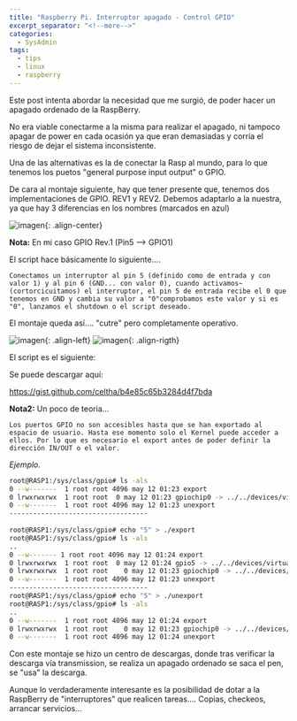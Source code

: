 ```yaml
---
title: "Raspberry Pi. Interruptor apagado - Control GPIO"
excerpt_separator: "<!--more-->"
categories:
  - SysAdmin
tags:
  - tips
  - linux
  - raspberry
---
```

Este post intenta abordar la necesidad que me surgió, de poder hacer un apagado ordenado de la RaspBerry.

No era viable conectarme a la misma para realizar el apagado, ni tampoco apagar de power en cada ocasión ya que eran demasiadas y corría el riesgo de dejar el sistema inconsistente.

Una de las alternativas es la de conectar la Rasp al mundo, para lo que tenemos los puetos "general purpose input output" o GPIO.

De cara al montaje siguiente, hay que tener presente que, tenemos dos implementaciones de GPIO. REV1 y REV2. Debemos adaptarlo a la nuestra, ya que hay 3 diferencias en los nombres (marcados en azul)

![imagen]({{'https://malambra.github.io/docs/images/rasp_gpio1_00.jpg'|absolute_url}}){: .align-center}

**Nota:** En mi caso GPIO Rev.1 (Pin5 --> GPIO1)

El script hace básicamente lo siguiente....
```
Conectamos un interruptor al pin 5 (definido como de entrada y con valor 1) y al pin 6 (GND... con valor 0), cuando activamos~(cortorcicuitamos) el interruptor, el pin 5 de entrada recibe el 0 que tenemos en GND y cambia su valor a "0"comprobamos este valor y si es "0", lanzamos el shutdown o el script deseado.
```

El montaje queda así.... "cutre" pero completamente operativo.

![imagen]({{'https://malambra.github.io/docs/images/rasp_img1.jpg'|absolute_url}}){: .align-left}
![imagen]({{'https://malambra.github.io/docs/images/rasp_img2.jpg'|absolute_url}}){: .align-rigth}


El script es el siguiente:

Se puede descargar aquí:

https://gist.github.com/celtha/b4e85c65b3284d4f7bda

**Nota2:** Un poco de teoria...
```
Los puertos GPIO no son accesibles hasta que se han exportado al espacio de usuario. Hasta ese momento solo el Kernel puede acceder a ellos. Por lo que es necesario el export antes de poder definir la dirección IN/OUT o el valor.
```
*Ejemplo.*
```bash
root@RASP1:/sys/class/gpio# ls -als                                             ..                                                    
0 --w-------  1 root root 4096 may 12 01:23 export                             
0 lrwxrwxrwx  1 root root  0 may 12 01:23 gpiochip0 -> ../../devices/virtual/gpio/gpiochip0
0 --w-------  1 root root 4096 may 12 01:23 unexport
-----------------------------------
                                                    
root@RASP1:/sys/class/gpio# echo "5" > ./export
root@RASP1:/sys/class/gpio# ls -als
..
0 --w------- 1 root root 4096 may 12 01:24 export
0 lrwxrwxrwx  1 root root  0 may 12 01:24 gpio5 -> ../../devices/virtual/gpio/gpio5
0 lrwxrwxrwx  1 root root    0 may 12 01:23 gpiochip0 -> ../../devices/virtual/gpio/gpiochip0
0 --w-------  1 root root 4096 may 12 01:23 unexport
-----------------------------------                                                    
root@RASP1:/sys/class/gpio# echo "5" > ./unexport
root@RASP1:/sys/class/gpio# ls -als
..
0 --w-------  1 root root 4096 may 12 01:24 export
0 lrwxrwxrwx  1 root root    0 may 12 01:23 gpiochip0 -> ../../devices/virtual/gpio/gpiochip0
0 --w-------  1 root root 4096 may 12 01:24 unexport  
```

Con este montaje se hizo un centro de descargas, donde tras verificar la descarga vía transmission, se realiza un apagado ordenado se saca el pen, se "usa" la descarga.

Aunque lo verdaderamente interesante es la posibilidad de dotar a la RaspBerry de "interruptores" que realicen tareas.... Copias, checkeos, arrancar servicios...
